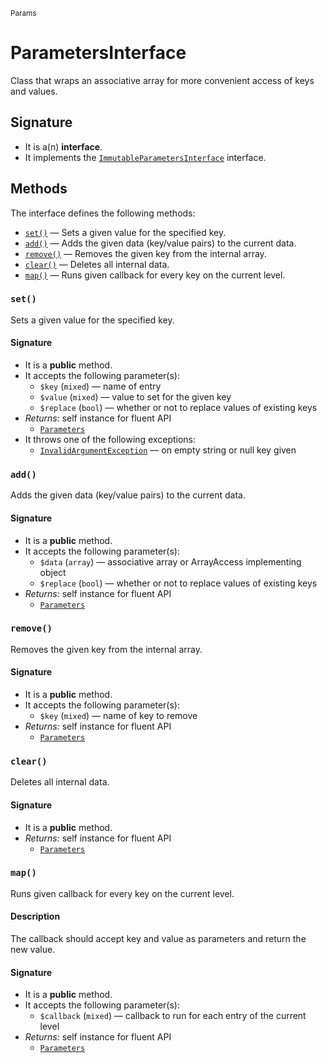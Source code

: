 <small>Params</small>

ParametersInterface
===================

Class that wraps an associative array for more convenient access of keys and values.

Signature
---------

- It is a(n) **interface**.
- It implements the [`ImmutableParametersInterface`](../Params/Immutable/ImmutableParametersInterface.md) interface.

Methods
-------

The interface defines the following methods:

- [`set()`](#set) &mdash; Sets a given value for the specified key.
- [`add()`](#add) &mdash; Adds the given data (key/value pairs) to the current data.
- [`remove()`](#remove) &mdash; Removes the given key from the internal array.
- [`clear()`](#clear) &mdash; Deletes all internal data.
- [`map()`](#map) &mdash; Runs given callback for every key on the current level.

### `set()` <a name="set"></a>

Sets a given value for the specified key.

#### Signature

- It is a **public** method.
- It accepts the following parameter(s):
    - `$key` (`mixed`) &mdash; name of entry
    - `$value` (`mixed`) &mdash; value to set for the given key
    - `$replace` (`bool`) &mdash; whether or not to replace values of existing keys
- _Returns:_ self instance for fluent API
    - [`Parameters`](../Params/Parameters.md)
- It throws one of the following exceptions:
    - [`InvalidArgumentException`](http://php.net/class.InvalidArgumentException) &mdash; on empty string or null key given

### `add()` <a name="add"></a>

Adds the given data (key/value pairs) to the current data.

#### Signature

- It is a **public** method.
- It accepts the following parameter(s):
    - `$data` (`array`) &mdash; associative array or ArrayAccess implementing object
    - `$replace` (`bool`) &mdash; whether or not to replace values of existing keys
- _Returns:_ self instance for fluent API
    - [`Parameters`](../Params/Parameters.md)

### `remove()` <a name="remove"></a>

Removes the given key from the internal array.

#### Signature

- It is a **public** method.
- It accepts the following parameter(s):
    - `$key` (`mixed`) &mdash; name of key to remove
- _Returns:_ self instance for fluent API
    - [`Parameters`](../Params/Parameters.md)

### `clear()` <a name="clear"></a>

Deletes all internal data.

#### Signature

- It is a **public** method.
- _Returns:_ self instance for fluent API
    - [`Parameters`](../Params/Parameters.md)

### `map()` <a name="map"></a>

Runs given callback for every key on the current level.

#### Description

The callback
should accept key and value as parameters and return the new value.

#### Signature

- It is a **public** method.
- It accepts the following parameter(s):
    - `$callback` (`mixed`) &mdash; callback to run for each entry of the current level
- _Returns:_ self instance for fluent API
    - [`Parameters`](../Params/Parameters.md)

